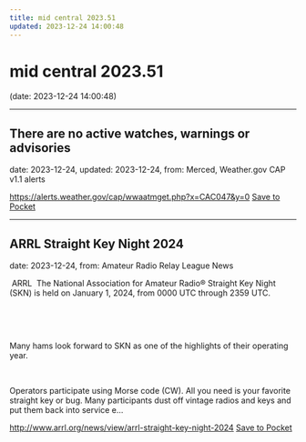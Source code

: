 ```yaml
---
title: mid central 2023.51
updated: 2023-12-24 14:00:48
---
```


# mid central 2023.51

(date: 2023-12-24 14:00:48)

---

## There are no active watches, warnings or advisories

date: 2023-12-24, updated: 2023-12-24, from: Merced, Weather.gov CAP v1.1 alerts



<span class="feed-item-link">
<a href="https://alerts.weather.gov/cap/wwaatmget.php?x=CAC047&y=0">https://alerts.weather.gov/cap/wwaatmget.php?x=CAC047&y=0</a> <a href="https://getpocket.com/save" class="pocket-btn" data-lang="en" data-save-url="https://alerts.weather.gov/cap/wwaatmget.php?x=CAC047&y=0">Save to Pocket</a>
</span>

---

## ARRL Straight Key Night 2024

date: 2023-12-24, from: Amateur Radio Relay League News

<p> ARRL  The National Association for Amateur Radio® Straight Key Night (SKN) is held on January 1, 2024, from 0000 UTC through 2359 UTC.</p><p> </p><p> </p><p>Many hams look forward to SKN as one of the highlights of their operating year.<span> </span></p><p> </p><p>Operators participate using Morse code (CW). All you need is your favorite straight key or bug. Many participants dust off vintage radios and keys and put them back into service e...</p>

<span class="feed-item-link">
<a href="http://www.arrl.org/news/view/arrl-straight-key-night-2024">http://www.arrl.org/news/view/arrl-straight-key-night-2024</a> <a href="https://getpocket.com/save" class="pocket-btn" data-lang="en" data-save-url="http://www.arrl.org/news/view/arrl-straight-key-night-2024">Save to Pocket</a>
</span>



<script type="text/javascript">!function(d,i){if(!d.getElementById(i)){var j=d.createElement("script");j.id=i;j.src="https://widgets.getpocket.com/v1/j/btn.js?v=1";var w=d.getElementById(i);d.body.appendChild(j);}}(document,"pocket-btn-js");</script>

